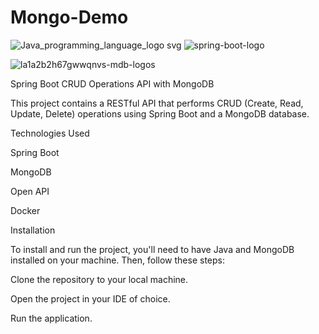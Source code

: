 # Mongo-Demo
![Java_programming_language_logo svg](https://user-images.githubusercontent.com/29164777/230736279-8faaa584-115c-4420-97ff-32b9d7eb81f8.png) 
![spring-boot-logo](https://user-images.githubusercontent.com/29164777/230792845-3df08e3c-914b-4774-98a2-3bb874fb6d2a.png)


![la1a2b2h67gwwqnvs-mdb-logos](https://user-images.githubusercontent.com/29164777/230651828-9ca6f07c-2c6e-4688-a0a7-7e9a8274bd9e.svg)


Spring Boot CRUD Operations API with MongoDB

This project contains a RESTful API that performs CRUD (Create, Read, Update, Delete) operations using Spring Boot and a MongoDB database.

Technologies Used

Spring Boot

MongoDB

Open API

Docker

Installation

To install and run the project, you'll need to have Java and MongoDB installed on your machine. Then, follow these steps:

Clone the repository to your local machine.

Open the project in your IDE of choice.

Run the application.
